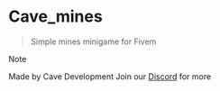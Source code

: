 # Cave_mines
> Simple mines minigame for Fivem

> [!NOTE]
> Made by Cave Development
> Join our [Discord](https://discord.gg/FbPhBGAe8v) for more
